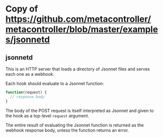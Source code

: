 # Copy of https://github.com/metacontroller/metacontroller/blob/master/examples/jsonnetd

## jsonnetd

This is an HTTP server that loads a directory of Jsonnet files and
serves each one as a webhook.

Each hook should evaluate to a Jsonnet function:

```js
function(request) {
  // response body
}
```

The body of the POST request is itself interpreted as Jsonnet
and given to the hook as a top-level `request` argument.

The entire result of evaluating the Jsonnet function is returned as
the webhook response body, unless the function returns an error.
